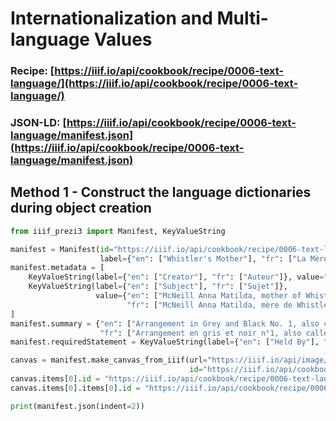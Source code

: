 # Internationalization and Multi-language Values
### Recipe: [https://iiif.io/api/cookbook/recipe/0006-text-language/](https://iiif.io/api/cookbook/recipe/0006-text-language/)
### JSON-LD: [https://iiif.io/api/cookbook/recipe/0006-text-language/manifest.json](https://iiif.io/api/cookbook/recipe/0006-text-language/manifest.json)

## Method 1 - Construct the language dictionaries during object creation
```python
from iiif_prezi3 import Manifest, KeyValueString

manifest = Manifest(id="https://iiif.io/api/cookbook/recipe/0006-text-language/manifest.json",
                    label={"en": ["Whistler's Mother"], "fr": ["La Mère de Whistler"]})
manifest.metadata = [
    KeyValueString(label={"en": ["Creator"], "fr": ["Auteur"]}, value="Whistler, James Abbott McNeill"),
    KeyValueString(label={"en": ["Subject"], "fr": ["Sujet"]},
                   value={"en": ["McNeill Anna Matilda, mother of Whistler (1804-1881)"],
                          "fr": ["McNeill Anna Matilda, mère de Whistler (1804-1881)"]})
]
manifest.summary = {"en": ["Arrangement in Grey and Black No. 1, also called Portrait of the Artist's Mother."],
                    "fr": ["Arrangement en gris et noir n°1, also called Portrait de la mère de l'artiste."]}
manifest.requiredStatement = KeyValueString(label={"en": ["Held By"], "fr": ["Détenu par"]}, value="Musée d'Orsay, Paris, France")

canvas = manifest.make_canvas_from_iiif(url="https://iiif.io/api/image/3.0/example/reference/329817fc8a251a01c393f517d8a17d87-Whistlers_Mother",
                                        id="https://iiif.io/api/cookbook/recipe/0006-text-language/canvas/p1")
canvas.items[0].id = "https://iiif.io/api/cookbook/recipe/0006-text-language/page/p1/1"
canvas.items[0].items[0].id = "https://iiif.io/api/cookbook/recipe/0006-text-language/annotation/p0001-image"

print(manifest.json(indent=2))
```
